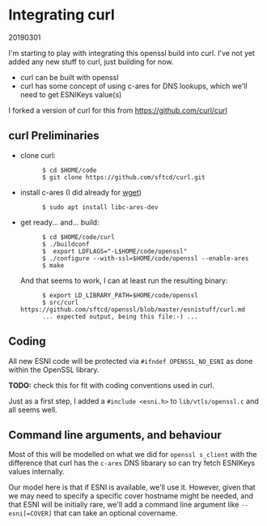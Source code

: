 
# Integrating curl

20190301

I'm starting to play with integrating this openssl build into curl.
I've not yet added any new stuff to curl, just building for now.

- curl can be built with openssl
- curl has some concept of using c-ares for DNS lookups, which we'll
  need to get ESNIKeys value(s)

I forked a version of curl for this from https://github.com/curl/curl

## curl Preliminaries

- clone curl:

            $ cd $HOME/code
            $ git clone https://github.com/sftcd/curl.git

- install c-ares (I did already for [wget](wget.md))

            $ sudo apt install libc-ares-dev

- get ready... and... build:

            $ cd $HOME/code/curl
            $ ./buildconf
            $  export LDFLAGS="-L$HOME/code/openssl"
            $ ./configure --with-ssl=$HOME/code/openssl --enable-ares
            $ make
            

    And that seems to work, I can at least run the resulting binary:

            $ export LD_LIBRARY_PATH=$HOME/code/openssl
            $ src/curl https://github.com/sftcd/openssl/blob/master/esnistuff/curl.md
            ... expected output, being this file:-) ...

## Coding 

All new ESNI code will be protected via ``#ifndef OPENSSL_NO_ESNI`` as
done within the OpenSSL library. 

__TODO:__ check this for fit with coding conventions used in curl.

Just as a first step, I added a ``#include <esni.h>`` to ``lib/vtls/openssl.c``
and all seems well.

## Command line arguments, and behaviour

Most of this will be modelled on what we did for ``openssl s_client`` with
the difference that curl has the ``c-ares`` DNS libarary so can try
fetch ESNIKeys values internally.

Our model here is that if ESNI is available, we'll use it. However, given
that we may need to specify a specific cover hostname might be needed, 
and that ESNI will be initially rare, we'll add a command line argument
like ``--esni[=COVER]`` that can take an optional covername. 

